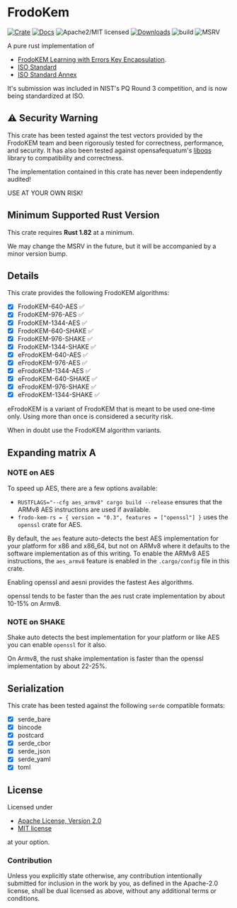 # FrodoKem

[![Crate][crate-image]][crate-link]
[![Docs][docs-image]][docs-link]
![Apache2/MIT licensed][license-image]
[![Downloads][downloads-image]][crate-link]
![build](https://github.com/mikelodder7/frodoKem/actions/workflows/frodo-kem.yml/badge.svg)
![MSRV][msrv-image]

A pure rust implementation of 
- [FrodoKEM Learning with Errors Key Encapsulation](https://frodokem.org/files/FrodoKEM-specification-20210604.pdf).
- [ISO Standard](https://frodokem.org/files/FrodoKEM-standard_proposal-20230314.pdf)
- [ISO Standard Annex](https://frodokem.org/files/FrodoKEM-annex-20230418.pdf)

It's submission was included in NIST's PQ Round 3 competition, and is now being standardized at ISO.

## ⚠️ Security Warning

This crate has been tested against the test vectors provided by the FrodoKEM team
and been rigorously tested for correctness, performance, and security. It has 
also been tested against opensafequatum's [liboqs](https://github.com/open-quantum-safe/liboqs) library to compatibility and correctness.

The implementation contained in this crate has never been independently audited!

USE AT YOUR OWN RISK!

## Minimum Supported Rust Version

This crate requires **Rust 1.82** at a minimum.

We may change the MSRV in the future, but it will be accompanied by a minor
version bump.

## Details

This crate provides the following FrodoKEM algorithms:

- [x] FrodoKEM-640-AES ✅
- [x] FrodoKEM-976-AES ✅
- [x] FrodoKEM-1344-AES ✅
- [x] FrodoKEM-640-SHAKE ✅
- [x] FrodoKEM-976-SHAKE ✅
- [x] FrodoKEM-1344-SHAKE ✅
- [x] eFrodoKEM-640-AES ✅
- [x] eFrodoKEM-976-AES ✅
- [x] eFrodoKEM-1344-AES ✅
- [x] eFrodoKEM-640-SHAKE ✅
- [x] eFrodoKEM-976-SHAKE ✅
- [x] eFrodoKEM-1344-SHAKE ✅

eFrodoKEM is a variant of FrodoKEM that is meant to be used one-time only. Using more than once
is considered a security risk.

When in doubt use the FrodoKEM algorithm variants.

## Expanding matrix A

### NOTE on AES

To speed up AES, there are a few options available:

- `RUSTFLAGS="--cfg aes_armv8" cargo build --release` ensures that the ARMv8 AES instructions are used if available.
- `frodo-kem-rs = { version = "0.3", features = ["openssl"] }` uses the `openssl` crate for AES.

By default, the `aes` feature auto-detects the best AES implementation for your platform
for x86 and x86_64,
but not on ARMv8 where it defaults to the software implementation as of this writing.
To enable the ARMv8 AES instructions, the `aes_armv8` feature is enabled in the `.cargo/config` file in this crate.

Enabling openssl and aesni provides the fastest Aes algorithms.  

openssl tends to be faster than the aes rust crate implementation by about 10-15% on Armv8.

### NOTE on SHAKE
Shake auto detects the best implementation for your platform or like AES you can enable `openssl` for it also.

On Armv8, the rust shake implementation is faster than the openssl implementation by about 22-25%.

## Serialization

This crate has been tested against the following `serde` compatible formats:

- [x] serde_bare
- [x] bincode
- [x] postcard
- [x] serde_cbor
- [x] serde_json
- [x] serde_yaml
- [x] toml

## License

Licensed under

- [Apache License, Version 2.0](http://www.apache.org/licenses/LICENSE-2.0)
- [MIT license](http://opensource.org/licenses/MIT)

at your option.

### Contribution

Unless you explicitly state otherwise, any contribution intentionally
submitted for inclusion in the work by you, as defined in the Apache-2.0
license, shall be dual licensed as above, without any additional terms or
conditions.

[//]: # (badges)

[crate-image]: https://img.shields.io/crates/v/frodo-kem-rs.svg
[crate-link]: https://crates.io/crates/frodo-kem-rs
[docs-image]: https://docs.rs/frodo-kem-rs/badge.svg
[docs-link]: https://docs.rs/frodo-kem-rs/
[license-image]: https://img.shields.io/badge/license-Apache2.0/MIT-blue.svg
[downloads-image]: https://img.shields.io/crates/d/frodo-kem-rs.svg
[msrv-image]: https://img.shields.io/badge/rustc-1.82+-blue.svg